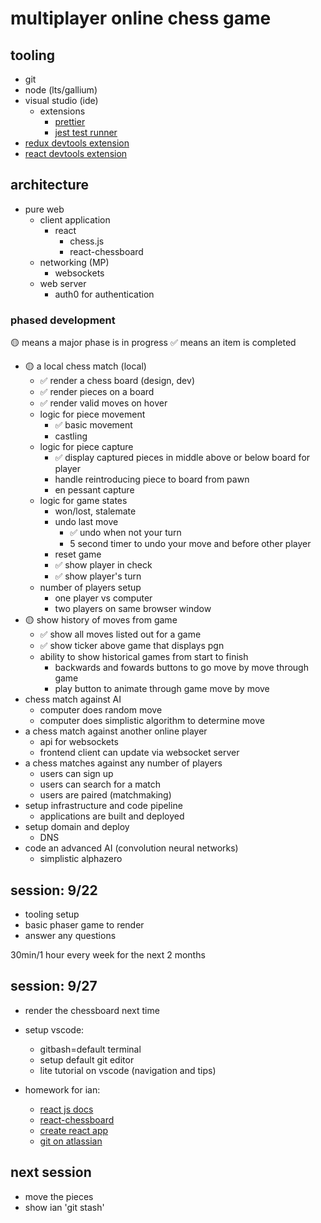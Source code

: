# multiplayer online chess game

## tooling

- git
- node (lts/gallium)
- visual studio (ide)
  - extensions
    - [prettier](https://marketplace.visualstudio.com/items?itemName=esbenp.prettier-vscode)
    - [jest test runner](https://marketplace.visualstudio.com/items?itemName=Orta.vscode-jest)
- [redux devtools extension](https://chrome.google.com/webstore/detail/redux-devtools/lmhkpmbekcpmknklioeibfkpmmfibljd)
- [react devtools extension](https://chrome.google.com/webstore/detail/react-developer-tools/fmkadmapgofadopljbjfkapdkoienihi)

## architecture

- pure web
  - client application
    - react
      - chess.js
      - react-chessboard
  - networking (MP)
    - websockets
  - web server
    - auth0 for authentication

### phased development

🟡 means a major phase is in progress
✅ means an item is completed

- 🟡 a local chess match (local)
  - ✅ render a chess board (design, dev)
  - ✅ render pieces on a board
  - ✅ render valid moves on hover
  - logic for piece movement
    - ✅ basic movement
    - castling
  - logic for piece capture
    - ✅ display captured pieces in middle above or below board for player
    - handle reintroducing piece to board from pawn
    - en pessant capture
  - logic for game states
    - won/lost, stalemate
    - undo last move
      - ✅ undo when not your turn
      - 5 second timer to undo your move and before other player
    - reset game
    - ✅ show player in check
    - ✅ show player's turn
  - number of players setup
    - one player vs computer
    - two players on same browser window
- 🟡 show history of moves from game
  - ✅ show all moves listed out for a game
  - ✅ show ticker above game that displays pgn
  - ability to show historical games from start to finish
    - backwards and fowards buttons to go move by move through game
    - play button to animate through game move by move
- chess match against AI
  - computer does random move
  - computer does simplistic algorithm to determine move
- a chess match against another online player
  - api for websockets
  - frontend client can update via websocket server
- a chess matches against any number of players
  - users can sign up
  - users can search for a match
  - users are paired (matchmaking)
- setup infrastructure and code pipeline
  - applications are built and deployed
- setup domain and deploy
  - DNS
- code an advanced AI (convolution neural networks)
  - simplistic alphazero

## session: 9/22

- tooling setup
- basic phaser game to render
- answer any questions

30min/1 hour every week for the next 2 months

## session: 9/27

- render the chessboard next time
- setup vscode:

  - gitbash=default terminal
  - setup default git editor
  - lite tutorial on vscode (navigation and tips)

- homework for ian:
  - [react js docs](https://reactjs.org/docs/getting-started.html)
  - [react-chessboard](https://www.npmjs.com/package/react-chessboard)
  - [create react app](https://github.com/facebook/create-react-app)
  - [git on atlassian](https://www.atlassian.com/git)

## next session

- move the pieces
- show ian 'git stash'
